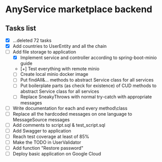 # AnyService marketplace backend

## Tasks list
- [x] ...deleted 72 tasks
- [x] Add countries to UserEntity and all the chain
- [ ] Add file storage to application
    - [x] Implement service and controller according to spring-boot-minio guide
    - [+] Test everything with remote minio
    - [ ] Create local minio docker image
    - [ ] Put findAll&... methods to abstract Service class for all services
    - [ ] Put boilerplate parts (as check for existence) of CUD methods to abstract Service class for all services
    - [ ] Replace SneakyThrows with normal try-catch with appropriate messages
- [ ] Write documentation for each and every method\class
- [ ] Replace all the hardcoded messages on one language to MessageSource messages
- [ ] Add comments to script.sql & test_script.sql
- [ ] Add Swagger to application
- [ ] Reach test coverage at least of 85%
- [ ] Make the TODO in UserValidator
- [ ] Add function "Restore password"
- [ ] Deploy basic application on Google Cloud
